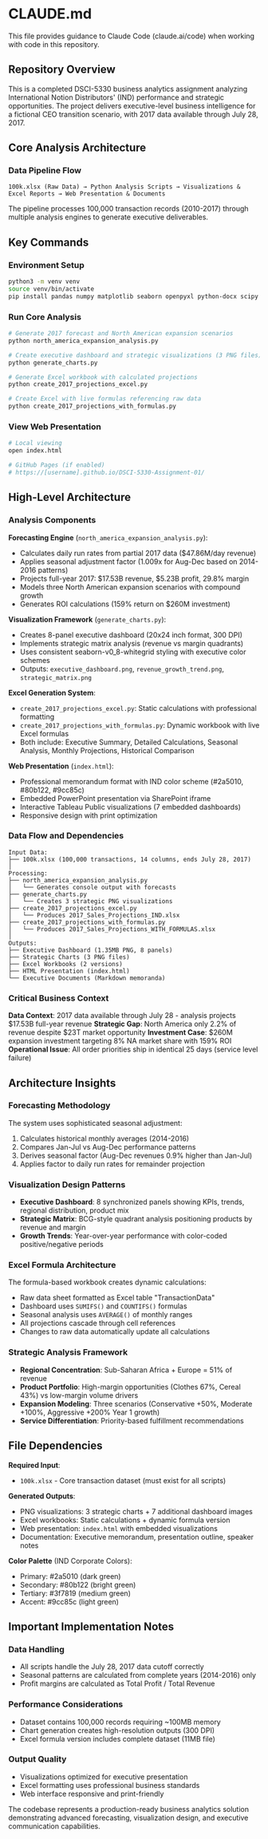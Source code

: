 # CLAUDE.md

This file provides guidance to Claude Code (claude.ai/code) when working with code in this repository.

## Repository Overview

This is a completed DSCI-5330 business analytics assignment analyzing International Notion Distributors' (IND) performance and strategic opportunities. The project delivers executive-level business intelligence for a fictional CEO transition scenario, with 2017 data available through July 28, 2017.

## Core Analysis Architecture

### Data Pipeline Flow
```
100k.xlsx (Raw Data) → Python Analysis Scripts → Visualizations & Excel Reports → Web Presentation & Documents
```

The pipeline processes 100,000 transaction records (2010-2017) through multiple analysis engines to generate executive deliverables.

## Key Commands

### Environment Setup
```bash
python3 -m venv venv
source venv/bin/activate
pip install pandas numpy matplotlib seaborn openpyxl python-docx scipy
```

### Run Core Analysis
```bash
# Generate 2017 forecast and North American expansion scenarios
python north_america_expansion_analysis.py

# Create executive dashboard and strategic visualizations (3 PNG files)
python generate_charts.py

# Generate Excel workbook with calculated projections
python create_2017_projections_excel.py

# Create Excel with live formulas referencing raw data
python create_2017_projections_with_formulas.py
```

### View Web Presentation
```bash
# Local viewing
open index.html

# GitHub Pages (if enabled)
# https://[username].github.io/DSCI-5330-Assignment-01/
```

## High-Level Architecture

### Analysis Components

**Forecasting Engine** (`north_america_expansion_analysis.py`):
- Calculates daily run rates from partial 2017 data ($47.86M/day revenue)
- Applies seasonal adjustment factor (1.009x for Aug-Dec based on 2014-2016 patterns)
- Projects full-year 2017: $17.53B revenue, $5.23B profit, 29.8% margin
- Models three North American expansion scenarios with compound growth
- Generates ROI calculations (159% return on $260M investment)

**Visualization Framework** (`generate_charts.py`):
- Creates 8-panel executive dashboard (20x24 inch format, 300 DPI)
- Implements strategic matrix analysis (revenue vs margin quadrants)
- Uses consistent seaborn-v0_8-whitegrid styling with executive color schemes
- Outputs: `executive_dashboard.png`, `revenue_growth_trend.png`, `strategic_matrix.png`

**Excel Generation System**:
- `create_2017_projections_excel.py`: Static calculations with professional formatting
- `create_2017_projections_with_formulas.py`: Dynamic workbook with live Excel formulas
- Both include: Executive Summary, Detailed Calculations, Seasonal Analysis, Monthly Projections, Historical Comparison

**Web Presentation** (`index.html`):
- Professional memorandum format with IND color scheme (#2a5010, #80b122, #9cc85c)
- Embedded PowerPoint presentation via SharePoint iframe
- Interactive Tableau Public visualizations (7 embedded dashboards)
- Responsive design with print optimization

### Data Flow and Dependencies

```
Input Data:
├── 100k.xlsx (100,000 transactions, 14 columns, ends July 28, 2017)
│
Processing:
├── north_america_expansion_analysis.py
│   └── Generates console output with forecasts
├── generate_charts.py
│   └── Creates 3 strategic PNG visualizations
├── create_2017_projections_excel.py
│   └── Produces 2017_Sales_Projections_IND.xlsx
├── create_2017_projections_with_formulas.py
│   └── Produces 2017_Sales_Projections_WITH_FORMULAS.xlsx
│
Outputs:
├── Executive Dashboard (1.35MB PNG, 8 panels)
├── Strategic Charts (3 PNG files)
├── Excel Workbooks (2 versions)
├── HTML Presentation (index.html)
└── Executive Documents (Markdown memoranda)
```

### Critical Business Context

**Data Context**: 2017 data available through July 28 - analysis projects $17.53B full-year revenue
**Strategic Gap**: North America only 2.2% of revenue despite $23T market opportunity
**Investment Case**: $260M expansion investment targeting 8% NA market share with 159% ROI
**Operational Issue**: All order priorities ship in identical 25 days (service level failure)

## Architecture Insights

### Forecasting Methodology
The system uses sophisticated seasonal adjustment:
1. Calculates historical monthly averages (2014-2016)
2. Compares Jan-Jul vs Aug-Dec performance patterns
3. Derives seasonal factor (Aug-Dec revenues 0.9% higher than Jan-Jul)
4. Applies factor to daily run rates for remainder projection

### Visualization Design Patterns
- **Executive Dashboard**: 8 synchronized panels showing KPIs, trends, regional distribution, product mix
- **Strategic Matrix**: BCG-style quadrant analysis positioning products by revenue and margin
- **Growth Trends**: Year-over-year performance with color-coded positive/negative periods

### Excel Formula Architecture
The formula-based workbook creates dynamic calculations:
- Raw data sheet formatted as Excel table "TransactionData"
- Dashboard uses `SUMIFS()` and `COUNTIFS()` formulas
- Seasonal analysis uses `AVERAGE()` of monthly ranges
- All projections cascade through cell references
- Changes to raw data automatically update all calculations

### Strategic Analysis Framework
- **Regional Concentration**: Sub-Saharan Africa + Europe = 51% of revenue
- **Product Portfolio**: High-margin opportunities (Clothes 67%, Cereal 43%) vs low-margin volume drivers
- **Expansion Modeling**: Three scenarios (Conservative +50%, Moderate +100%, Aggressive +200% Year 1 growth)
- **Service Differentiation**: Priority-based fulfillment recommendations

## File Dependencies

**Required Input**:
- `100k.xlsx` - Core transaction dataset (must exist for all scripts)

**Generated Outputs**:
- PNG visualizations: 3 strategic charts + 7 additional dashboard images
- Excel workbooks: Static calculations + dynamic formula version
- Web presentation: `index.html` with embedded visualizations
- Documentation: Executive memorandum, presentation outline, speaker notes

**Color Palette** (IND Corporate Colors):
- Primary: #2a5010 (dark green)
- Secondary: #80b122 (bright green)  
- Tertiary: #3f7819 (medium green)
- Accent: #9cc85c (light green)

## Important Implementation Notes

### Data Handling
- All scripts handle the July 28, 2017 data cutoff correctly
- Seasonal patterns are calculated from complete years (2014-2016) only
- Profit margins are calculated as Total Profit / Total Revenue

### Performance Considerations
- Dataset contains 100,000 records requiring ~100MB memory
- Chart generation creates high-resolution outputs (300 DPI)
- Excel formula version includes complete dataset (11MB file)

### Output Quality
- Visualizations optimized for executive presentation
- Excel formatting uses professional business standards
- Web interface responsive and print-friendly

The codebase represents a production-ready business analytics solution demonstrating advanced forecasting, visualization design, and executive communication capabilities.